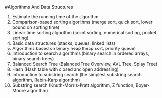 #Algorithms And Data Structures
1. Estimate the running time of the algorithm  
2. Comparison-based sorting algorithms (merge sort, quick sort, lower bound on sorting time)  
3. Linear time sorting algorithm (count sorting, numerical sorting, pocket sorting)  
4. Basic data structures (stacks, queues, linked lists)  
5. Algorithms based on binary heap (heap sort, priority queue)  
6. Introduction to search algorithms (binary search in ordered arrays, binary search trees)  
7. Balanced Search Tree (Balanced Tree Overview, AVL Tree, Splay Tree)  
8. Hash (Hash table with closed and open addressing)  
9. Introduction to substring search (the simplest substring search algorithm, Rabin-Karp algorithm)  
10. Substring search (Knuth-Morris-Pratt algorithm, Z function, Boyer-Moore algorithm)  